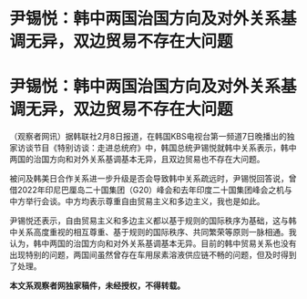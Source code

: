 # 尹锡悦：韩中两国治国方向及对外关系基调无异，双边贸易不存在大问题

# 尹锡悦：韩中两国治国方向及对外关系基调无异，双边贸易不存在大问题

（观察者网讯）据韩联社2月8日报道，在韩国KBS电视台第一频道7日晚播出的独家访谈节目《特别访谈：走进总统府》中，韩国总统尹锡悦就韩中关系表示，韩中两国的治国方向和对外关系基调基本无异，且双边贸易也不存在大问题。

被问及韩美日合作关系进一步升级是否会导致韩中关系疏远时，尹锡悦回答说，曾借2022年印尼巴厘岛二十国集团（G20）峰会和去年印度二十国集团峰会之机与中方举行会谈。中方均表示尊重自由贸易主义和多边主义，我也是如此。

尹锡悦还表示，自由贸易主义和多边主义都以基于规则的国际秩序为基础，这与韩中关系高度重视的相互尊重、基于规则的国际秩序、共同繁荣等原则一脉相通。我认为，韩中两国的治国方向和对外关系基调基本无异。目前的韩中贸易关系也没有出现特别的问题，两国间虽然曾存在车用尿素溶液供应链不畅的问题，但及时得到了处理。

**本文系观察者网独家稿件，未经授权，不得转载。**

